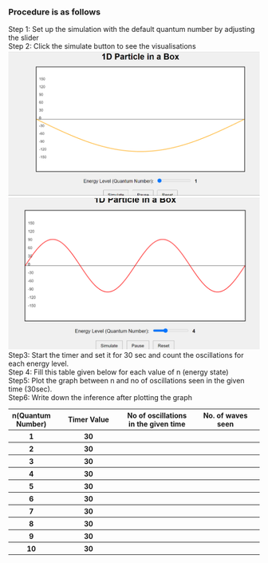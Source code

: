 ### Procedure is as follows<br />
Step 1: Set up the simulation with the default quantum number by adjusting the slider<br />
Step 2: Click the simulate button to see the visualisations<br />
![image4](images/image4.png)<br />
![image5](images/image5.png)<br />
Step3: Start the timer and set it for 30 sec and count the oscillations for each energy level.<br />
Step 4: Fill this table given below for each value of n (energy state)<br />
Step5: Plot the graph between n and no of oscillations seen in the given time (30sec).<br />
Step6: Write down the inference after plotting the graph<br />
<table style="width:100%">
<tr>
<th style="width:0.5%" >n(Quantum Number)</th>
<th style="width:20%">Timer Value</th>
<th style="width:20%">No of oscillations in the given time</th>	
<th style="width:20%">No. of waves seen</th>
</tr>
<tr>
<th>1</th>
<th>30</th>
<th></th>
<th></th>
</tr>
<tr>
<th>2</th>
<th>30</th>
<th></th>
<th></th>
</tr>
<tr>
<th>3</th>
<th>30</th>
<th></th>
<th></th>
</tr>
<th>4</th>
<th>30</th>
<th></th>
<th></th>
</tr>
</tr>
<th>5</th>
<th>30</th>
<th></th>
<th></th>
</tr>
</tr>
<th>6</th>
<th>30</th>
<th></th>
<th></th>
</tr>
</tr>
<th>7</th>
<th>30</th>
<th></th>
<th></th>
</tr>
</tr>
<th>8</th>
<th>30</th>
<th></th>
<th></th>
</tr>
</tr>
<th>9</th>
<th>30</th>
<th></th>
<th></th>
</tr>
</tr>
<th>10</th>
<th>30</th>
<th></th>
<th></th>
</tr>
</table>


